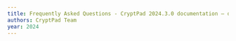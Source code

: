 ```yaml
---
title: Frequently Asked Questions - CryptPad 2024.3.0 documentation — docs.cryptpad.org
authors: CryptPad Team
year: 2024
---
```


